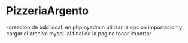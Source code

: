 # PizzeriaArgento

-creacion de bdd local:
en phpmyadmin utilizar la opcion importacion y cargar el archivo mysql. al final de la pagina tocar importar